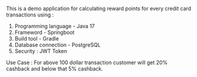 This is a demo application for calculating reward points for every credit card transactions using :

1. Programming language - Java 17 
2. Frameword - Springboot
3. Build tool - Gradle
4. Database connection - PostgreSQL
5. Security : JWT Token

Use Case : For above 100 dollar transaction customer will get 20% cashback and below that 5% cashback.
